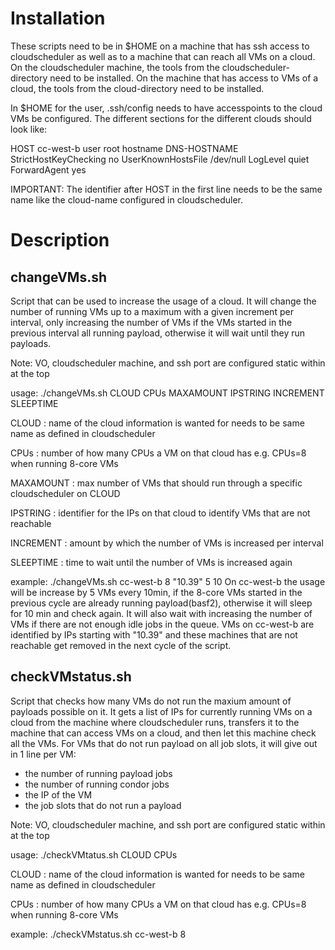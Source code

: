 # Installation

These scripts need to be in $HOME on a machine that has ssh access to cloudscheduler as well as to a machine that can reach all VMs on a cloud.
On the cloudscheduler machine, the tools from the cloudscheduler-directory need to be installed.
On the machine that has access to VMs of a cloud, the tools from the cloud-directory need to be installed.

In $HOME for the user, .ssh/config needs to have accesspoints to the cloud VMs be configured.
The different sections for the different clouds	should look like:

HOST cc-west-b
  user root
  hostname DNS-HOSTNAME                      
  StrictHostKeyChecking no
  UserKnownHostsFile /dev/null
  LogLevel quiet
  ForwardAgent yes

IMPORTANT: The identifier after	HOST in	the first line needs to	be the same name like the cloud-name configured	in cloudscheduler.
         

# Description

## changeVMs.sh

Script that can be used to increase the usage of a cloud. 
It will change the number of running VMs up to a maximum with a given increment per interval, only increasing the number of VMs if the VMs started in the previous interval all running payload, otherwise it will wait until they run payloads.

Note: VO, cloudscheduler machine, and ssh port are configured static within at the top


usage: ./changeVMs.sh CLOUD  CPUs MAXAMOUNT IPSTRING INCREMENT SLEEPTIME

                                                        
CLOUD : name of the cloud information is wanted for
        needs to be same name as defined in cloudscheduler

CPUs : number of how many CPUs a VM on that cloud has
       e.g. CPUs=8 when running 8-core VMs
       
MAXAMOUNT : max number of VMs that should run through a specific cloudscheduler on CLOUD

IPSTRING : identifier for the IPs on that cloud to identify VMs that are not reachable

INCREMENT : amount by which the number of VMs is increased per interval

SLEEPTIME : time to wait until the number of VMs is increased again


example: ./changeVMs.sh cc-west-b 8 "10.39" 5 10
         On cc-west-b the usage will be increase by 5 VMs every 10min, if the 8-core VMs started in the previous cycle are already running payload(basf2), 
         otherwise it will sleep for 10 min and check again. It will also wait with increasing the number of VMs if there are not enough idle jobs in the queue. 
         VMs on cc-west-b are identified by IPs starting with "10.39" and these machines that are not reachable get removed in the next cycle of the script.

          
          

## checkVMstatus.sh

Script that checks how many VMs do not run the maxium amount of payloads possible on it. 
It gets a list of IPs for currently running VMs on a cloud from the machine where cloudscheduler runs, transfers it to the machine that can access VMs on a cloud, and then let this machine check all the VMs.
For VMs that do not run payload on all job slots, it will give out in 1 line per VM:
- the number of running payload jobs
- the number of running condor jobs
- the IP of the VM
- the job slots that do not run a payload

Note: VO, cloudscheduler machine, and ssh port are configured static within at the top


usage: ./checkVMtatus.sh CLOUD CPUs

CLOUD : name of the cloud information is wanted for
        needs to be same name as defined in cloudscheduler
        
CPUs : number of how many CPUs a VM on that cloud has
       e.g. CPUs=8 when running 8-core VMs

example: ./checkVMstatus.sh cc-west-b 8

